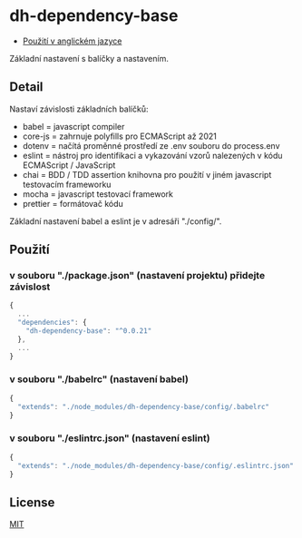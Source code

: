 # dh-dependency-base

- [Použití v anglickém jazyce](../README.md)

Základní nastavení s balíčky a nastavením.

## Detail
Nastaví závislosti základních balíčků:
- babel = javascript compiler
- core-js = zahrnuje polyfills pro ECMAScript až 2021
- dotenv = načítá proměnné prostředí ze .env souboru do process.env
- eslint = nástroj pro identifikaci a vykazování vzorů nalezených v kódu ECMAScript / JavaScript
- chai = BDD / TDD assertion knihovna pro použití v jiném javascript testovacím frameworku
- mocha = javascript testovací framework
- prettier = formátovač kódu

Základní nastavení babel a eslint je v adresáři "./config/".

## Použití

### v souboru "./package.json" (nastavení projektu) přidejte závislost
```javascript
{
  ...
  "dependencies": {
    "dh-dependency-base": "^0.0.21"
  },
  ...
}
```

### v souboru "./babelrc" (nastavení babel)
```javascript
{
  "extends": "./node_modules/dh-dependency-base/config/.babelrc"
}
```

### v souboru "./eslintrc.json" (nastavení eslint)
```javascript
{
  "extends": "./node_modules/dh-dependency-base/config/.eslintrc.json"
}
```

## License
[MIT](https://choosealicense.com/licenses/mit/)
